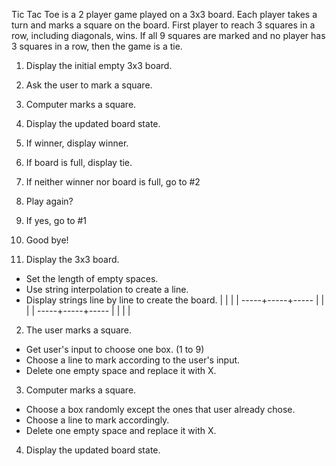 Tic Tac Toe is a 2 player game played on a 3x3 board.
Each player takes a turn and marks a square on the board.
First player to reach 3 squares in a row, including diagonals, wins.
If all 9 squares are marked and no player has 3 squares in a row,
then the game is a tie.

1. Display the initial empty 3x3 board.
2. Ask the user to mark a square.
3. Computer marks a square.
4. Display the updated board state.
5. If winner, display winner.
6. If board is full, display tie.
7. If neither winner nor board is full, go to #2
8. Play again?
9. If yes, go to #1
10. Good bye!

1. Display the 3x3 board.
- Set the length of empty spaces.
- Use string interpolation to create a line.
- Display strings line by line to create the board.
     |     |
     |     |
-----+-----+-----
     |     |
     |     |
-----+-----+-----
     |     |
     |     |
2. The user marks a square.
- Get user's input to choose one box. (1 to 9)
- Choose a line to mark according to the user's input.
- Delete one empty space and replace it with X.
3. Computer marks a square.
- Choose a box randomly except the ones that user already chose.
- Choose a line to mark accordingly.
- Delete one empty space and replace it with X.
4. Display the updated board state.
